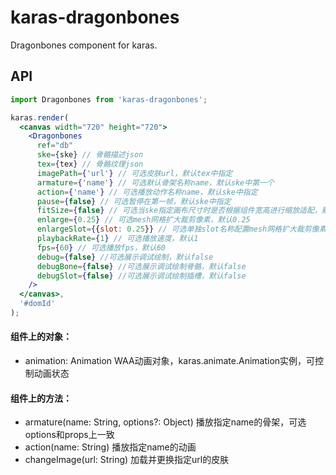 # karas-dragonbones
Dragonbones component for karas.

## API
```jsx
import Dragonbones from 'karas-dragonbones';

karas.render(
  <canvas width="720" height="720">
    <Dragonbones
      ref="db"
      ske={ske} // 骨骼描述json
      tex={tex} // 骨骼纹理json
      imagePath={'url'} // 可选皮肤url，默认tex中指定
      armature={'name'} // 可选默认骨架名称name，默认ske中第一个
      action={'name'} // 可选播放动作名称name，默认ske中指定
      pause={false} // 可选暂停在第一帧，默认ske中指定
      fitSize={false} // 可选当ske指定画布尺寸时是否根据组件宽高进行缩放适配，默认false
      enlarge={0.25} // 可选mesh网格扩大裁剪像素，默认0.25
      enlargeSlot={{slot: 0.25}} // 可选单独slot名称配置mesh网格扩大裁剪像素，默认0.25
      playbackRate={1} // 可选播放速度，默认1
      fps={60} // 可选播放fps，默认60
      debug={false} //可选展示调试绘制，默认false
      debugBone={false} //可选展示调试绘制骨骼，默认false
      debugSlot={false} //可选展示调试绘制插槽，默认false
    />
  </canvas>,
  '#domId'
);
```
#### 组件上的对象：
* animation: Animation WAA动画对象，karas.animate.Animation实例，可控制动画状态
#### 组件上的方法：
* armature(name: String, options?: Object) 播放指定name的骨架，可选options和props上一致
* action(name: String) 播放指定name的动画
* changeImage(url: String) 加载并更换指定url的皮肤
